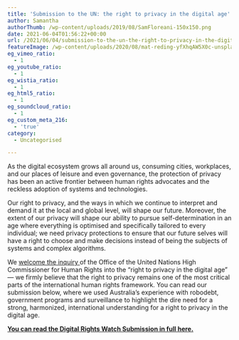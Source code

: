 ```yaml
---
title: 'Submission to the UN: the right to privacy in the digital age'
author: Samantha
authorThumb: /wp-content/uploads/2019/08/SamFloreani-150x150.png
date: 2021-06-04T01:56:22+00:00
url: /2021/06/04/submission-to-the-un-the-right-to-privacy-in-the-digital-age/
featureImage: /wp-content/uploads/2020/08/mat-reding-yfXhqAW5X0c-unsplash.jpg
eg_vimeo_ratio:
  - 1
eg_youtube_ratio:
  - 1
eg_wistia_ratio:
  - 1
eg_html5_ratio:
  - 1
eg_soundcloud_ratio:
  - 1
eg_custom_meta_216:
  - 'true'
category:
  - Uncategorised

---
```

As the digital ecosystem grows all around us, consuming cities, workplaces, and our places of leisure and even governance, the protection of privacy has been an active frontier between human rights advocates and the reckless adoption of systems and technologies.

Our right to privacy, and the ways in which we continue to interpret and demand it at the local and global level, will shape our future. Moreover, the extent of our privacy will shape our ability to pursue self-determination in an age where everything is optimised and specifically tailored to every individual; we need privacy protections to ensure that our future selves will have a right to choose and make decisions instead of being the subjects of systems and complex algorithms.

We <a href="https://www.ohchr.org/EN/Issues/DigitalAge/Pages/cfi-digital-age.aspx" target="_blank" rel="noreferrer noopener">welcome the inquiry </a>of the Office of the United Nations High Commissioner for Human Rights into the &#8220;right to privacy in the digital age&#8221; &#8212; we firmly believe that the right to privacy remains one of the most critical parts of the international human rights framework. You can read our submission below, where we used Australia&#8217;s experience with robodebt, government programs and surveillance to highlight the dire need for a strong, harmonized, international understanding for a right to privacy in the digital age.

[**You can read the Digital Rights Watch Submission in full here.**][1]

 [1]: /wp-content/uploads/2021/06/DRW_Right-to-privacy-in-the-digital-age-OHCHR-May-2021.pdf
